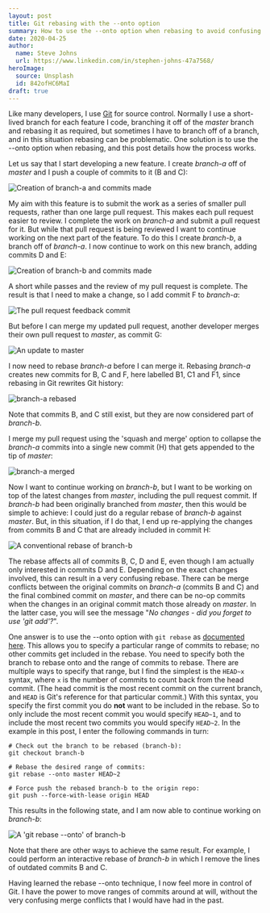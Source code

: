```yaml
---
layout: post
title: Git rebasing with the --onto option
summary: How to use the --onto option when rebasing to avoid confusing merge conflicts.
date: 2020-04-25
author:
  name: Steve Johns
  url: https://www.linkedin.com/in/stephen-johns-47a7568/
heroImage:
  source: Unsplash
  id: 842ofHC6MaI
draft: true
---
```


Like many developers, I use [Git](https://git-scm.com/) for source control. Normally I use a short-lived branch for each feature I code, branching it off of the _master_ branch and rebasing it as required, but sometimes I have to branch off of a branch, and in this situation rebasing can be problematic. One solution is to use the --onto option when rebasing, and this post details how the process works.

Let us say that I start developing a new feature. I create _branch-a_ off of _master_ and I push a couple of commits to it (B and C):

![](/images/2020-04-25-rebasing-with-git-rebase-onto/initial-state-2x.png "Creation of branch-a and commits made")

My aim with this feature is to submit the work as a series of smaller pull requests, rather than one large pull request. This makes each pull request easier to review. I complete the work on _branch-a_ and submit a pull request for it. But while that pull request is being reviewed I want to continue working on the next part of the feature. To do this I create _branch-b_, a branch off of _branch-a_. I now continue to work on this new branch, adding commits D and E:

![](/images/2020-04-25-rebasing-with-git-rebase-onto/sub-branch-2x.png "Creation of branch-b and commits made")

A short while passes and the review of my pull request is complete. The result is that I need to make a change, so I add commit F to _branch-a_:

![](/images/2020-04-25-rebasing-with-git-rebase-onto/pr-change-2x.png "The pull request feedback commit")

But before I can merge my updated pull request, another developer merges their own pull request to _master_, as commit G:

![](/images/2020-04-25-rebasing-with-git-rebase-onto/master-updated-2x.png "An update to master")

I now need to rebase _branch-a_ before I can merge it. Rebasing _branch-a_ creates new commits for B, C and F, here labelled B1, C1 and F1, since rebasing in Git rewrites Git history:

![](/images/2020-04-25-rebasing-with-git-rebase-onto/branch-a-rebased-2x.png "branch-a rebased")

Note that commits B, and C still exist, but they are now considered part of _branch-b_.

I merge my pull request using the 'squash and merge' option to collapse the _branch-a_ commits into a single new commit (H) that gets appended to the tip of _master_:

![](/images/2020-04-25-rebasing-with-git-rebase-onto/branch-a-merged-2x.png "branch-a merged")

Now I want to continue working on _branch-b_, but I want to be working on top of the latest changes from _master_, including the pull request commit. If _branch-b_ had been originally branched from _master_, then this would be simple to achieve: I could just do a regular rebase of _branch-b_ against _master_. But, in this situation, if I do that, I end up re-applying the changes from commits B and C that are already included in commit H:

![](/images/2020-04-25-rebasing-with-git-rebase-onto/naive-rebase-2x.png "A conventional rebase of branch-b")

The rebase affects all of commits B, C, D and E, even though I am actually only interested in commits D and E. Depending on the exact changes involved, this can result in a very confusing rebase. There can be merge conflicts between the original commits on _branch-a_ (commits B and C) and the final combined commit on _master_, and there can be no-op commits when the changes in an original commit match those already on _master_. In the latter case, you will see the message "_No changes - did you forget to use 'git add'?_".

One answer is to use the --onto option with `git rebase` as [documented here](https://git-scm.com/docs/git-rebase). This allows you to specify a particular range of commits to rebase; no other commits get included in the rebase. You need to specify both the branch to rebase onto and the range of commits to rebase. There are multiple ways to specify that range, but I find the simplest is the `HEAD~x` syntax, where `x` is the number of commits to count back from the head commit. (The head commit is the most recent commit on the current branch, and `HEAD` is Git's reference for that particular commit.) With this syntax, you specify the first commit you do **not** want to be included in the rebase. So to only include the most recent commit you would specify `HEAD~1`, and to include the most recent two commits you would specify `HEAD~2`. In the example in this post, I enter the following commands in turn:

```
# Check out the branch to be rebased (branch-b):
git checkout branch-b

# Rebase the desired range of commits:
git rebase --onto master HEAD~2

# Force push the rebased branch-b to the origin repo:
git push --force-with-lease origin HEAD
```

This results in the following state, and I am now able to continue working on _branch-b_:

![](/images/2020-04-25-rebasing-with-git-rebase-onto/rebase-onto-2x.png "A 'git rebase --onto' of branch-b")

Note that there are other ways to achieve the same result. For example, I could perform an interactive rebase of _branch-b_ in which I remove the lines of outdated commits B and C.

Having learned the rebase --onto technique, I now feel more in control of Git. I have the power to move ranges of commits around at will, without the very confusing merge conflicts that I would have had in the past.
